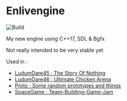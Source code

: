 # Enlivengine

![Build](https://github.com/Caerind/Enlivengine/workflows/ci/badge.svg?branch=master)

My new engine using C++17, SDL & Bgfx

Not really intended to be very stable yet

Used in :
  -  [LudumDare45 : The Story Of Nothing](https://github.com/Caerind/LudumDare45)
  -  [LudumDare46 : Ultimate Chicken Arena](https://github.com/Caerind/LudumDare46)
  -  [Proto : Some random prototypes and things](https://github.com/Caerind/Proto)
  -  [SpaceGame : Team-Building-Game-Jam](https://github.com/Caerind/SpaceGame)
